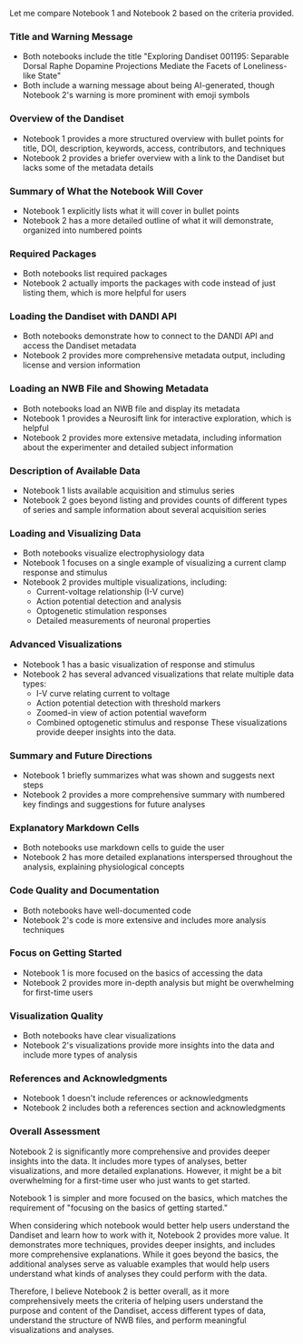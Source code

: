 Let me compare Notebook 1 and Notebook 2 based on the criteria provided.

### Title and Warning Message
- Both notebooks include the title "Exploring Dandiset 001195: Separable Dorsal Raphe Dopamine Projections Mediate the Facets of Loneliness-like State"
- Both include a warning message about being AI-generated, though Notebook 2's warning is more prominent with emoji symbols

### Overview of the Dandiset
- Notebook 1 provides a more structured overview with bullet points for title, DOI, description, keywords, access, contributors, and techniques
- Notebook 2 provides a briefer overview with a link to the Dandiset but lacks some of the metadata details

### Summary of What the Notebook Will Cover
- Notebook 1 explicitly lists what it will cover in bullet points
- Notebook 2 has a more detailed outline of what it will demonstrate, organized into numbered points

### Required Packages
- Both notebooks list required packages
- Notebook 2 actually imports the packages with code instead of just listing them, which is more helpful for users

### Loading the Dandiset with DANDI API
- Both notebooks demonstrate how to connect to the DANDI API and access the Dandiset metadata
- Notebook 2 provides more comprehensive metadata output, including license and version information

### Loading an NWB File and Showing Metadata
- Both notebooks load an NWB file and display its metadata
- Notebook 1 provides a Neurosift link for interactive exploration, which is helpful
- Notebook 2 provides more extensive metadata, including information about the experimenter and detailed subject information

### Description of Available Data
- Notebook 1 lists available acquisition and stimulus series
- Notebook 2 goes beyond listing and provides counts of different types of series and sample information about several acquisition series

### Loading and Visualizing Data
- Both notebooks visualize electrophysiology data
- Notebook 1 focuses on a single example of visualizing a current clamp response and stimulus
- Notebook 2 provides multiple visualizations, including:
  - Current-voltage relationship (I-V curve)
  - Action potential detection and analysis
  - Optogenetic stimulation responses
  - Detailed measurements of neuronal properties

### Advanced Visualizations
- Notebook 1 has a basic visualization of response and stimulus
- Notebook 2 has several advanced visualizations that relate multiple data types:
  - I-V curve relating current to voltage
  - Action potential detection with threshold markers
  - Zoomed-in view of action potential waveform
  - Combined optogenetic stimulus and response
  These visualizations provide deeper insights into the data.

### Summary and Future Directions
- Notebook 1 briefly summarizes what was shown and suggests next steps
- Notebook 2 provides a more comprehensive summary with numbered key findings and suggestions for future analyses

### Explanatory Markdown Cells
- Both notebooks use markdown cells to guide the user
- Notebook 2 has more detailed explanations interspersed throughout the analysis, explaining physiological concepts

### Code Quality and Documentation
- Both notebooks have well-documented code
- Notebook 2's code is more extensive and includes more analysis techniques

### Focus on Getting Started
- Notebook 1 is more focused on the basics of accessing the data
- Notebook 2 provides more in-depth analysis but might be overwhelming for first-time users

### Visualization Quality
- Both notebooks have clear visualizations
- Notebook 2's visualizations provide more insights into the data and include more types of analysis

### References and Acknowledgments
- Notebook 1 doesn't include references or acknowledgments
- Notebook 2 includes both a references section and acknowledgments

### Overall Assessment
Notebook 2 is significantly more comprehensive and provides deeper insights into the data. It includes more types of analyses, better visualizations, and more detailed explanations. However, it might be a bit overwhelming for a first-time user who just wants to get started.

Notebook 1 is simpler and more focused on the basics, which matches the requirement of "focusing on the basics of getting started."

When considering which notebook would better help users understand the Dandiset and learn how to work with it, Notebook 2 provides more value. It demonstrates more techniques, provides deeper insights, and includes more comprehensive explanations. While it goes beyond the basics, the additional analyses serve as valuable examples that would help users understand what kinds of analyses they could perform with the data.

Therefore, I believe Notebook 2 is better overall, as it more comprehensively meets the criteria of helping users understand the purpose and content of the Dandiset, access different types of data, understand the structure of NWB files, and perform meaningful visualizations and analyses.